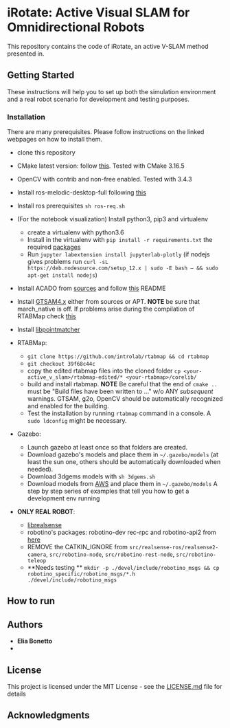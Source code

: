 # iRotate: Active Visual SLAM for Omnidirectional Robots
This repository contains the code of iRotate, an active V-SLAM method presented in.

## Getting Started

These instructions will help you to set up both the simulation environment and a real robot scenario for development and testing purposes. 

### Installation

There are many prerequisites. Please follow instructions on the linked webpages on how to install them.
- clone this repository
- CMake latest version: follow [this](https://apt.kitware.com/). Tested with CMake 3.16.5
- OpenCV with contrib and non-free enabled. Tested with 3.4.3
- Install ros-melodic-desktop-full following [this](http://wiki.ros.org/melodic/Installation/Ubuntu)
- Install ros prerequisites `sh ros-req.sh`
- (For the notebook visualization) Install python3, pip3 and virtualenv
    - create a virtualenv with python3.6
    - Install in the virtualenv with `pip install -r requirements.txt` the required [packages](https://github.com/eliabntt/active_v_slam/blob/master/requirements.txt)
    - Run `jupyter labextension install jupyterlab-plotly` (if nodejs gives problems run `curl -sL https://deb.nodesource.com/setup_12.x | sudo -E bash – && sudo apt-get install nodejs`)
- Install ACADO from [sources](https://acado.github.io/install_linux.html) and follow [this](https://github.com/eliabntt/active_v_slam/blob/master/src/robotino_mpc/solver_made_from_cpp/README.md) README
- Install [GTSAM4.x](https://gtsam.org/get_started/) either from sources or APT. **NOTE** be sure that march_native is off. If problems arise during the compilation of RTABMap check [this](https://github.com/introlab/rtabmap_ros/issues/291)
- Install [libpointmatcher](https://github.com/ethz-asl/libpointmatcher/blob/master/doc/CompilationUbuntu.md)
- RTABMap:
    - `git clone https://github.com/introlab/rtabmap && cd rtabmap`
    - `git checkout 39f68c44c`
    - copy the edited rtabmap files into the cloned folder `cp <your-active_v_slam>/rtabmap-edited/* <your-rtabmap>/corelib/`
    - build and install rtabmap. **NOTE** Be careful that the end of `cmake ..` must be "Build files have been written to ..." w/o ANY _subsequent_ warnings. GTSAM, g2o, OpenCV should be automatically recognized and enabled for the building.
    - Test the installation by running `rtabmap` command in a console. A `sudo ldconfig` might be necessary.
 
- Gazebo: 
    - Launch gazebo at least once so that folders are created.
    - Download gazebo's models and place them in `~/.gazebo/models` (at least the sun one, others should be automatically downloaded when needed).
    - Download 3dgems models with `sh 3dgems.sh`
    - Download models from [AWS](https://github.com/aws-robotics/aws-robomaker-small-house-world/tree/ros1/models) and place them in `~/.gazebo/models`
A step by step series of examples that tell you how to get a development env running
- **ONLY REAL ROBOT**: 
    - [librealsense](https://github.com/IntelRealSense/librealsense/blob/master/doc/distribution_linux.md)
    - robotino's packages: robotino-dev rec-rpc and robotino-api2 from [here](https://wiki.openrobotino.org/index.php?title=Robotino_OS)
    - REMOVE the CATKIN_IGNORE from `src/realsense-ros/realsense2-camera`, `src/robotino-node`, `src/robotino-rest-node`, `src/robotino-teleop`
    - **Needs testing ** `mkdir -p ./devel/include/robotino_msgs && cp robotino_specific/robotino_msgs/*.h ./devel/include/robotino_msgs`
   
## How to run

## Authors

* **Elia Bonetto** 
* 
## License

This project is licensed under the MIT License - see the [LICENSE.md](LICENSE.md) file for details

## Acknowledgments

